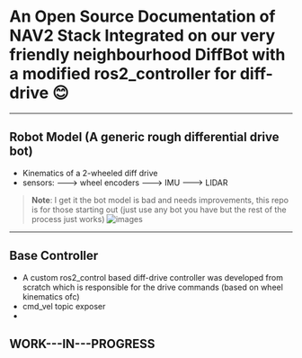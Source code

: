 # An Open Source Documentation of NAV2 Stack Integrated on our very friendly neighbourhood DiffBot with a modified ros2_controller for diff-drive 😊
---
## Robot Model (A generic rough differential drive bot)
- Kinematics of a 2-wheeled diff drive
- sensors:
  ---> wheel encoders
  ---> IMU
  ---> LIDAR

> **Note**: I get it the bot model is bad and needs improvements, this repo is for those starting out (just use any bot you have but the rest of the process just works)
![images](https://github.com/user-attachments/assets/6d543a61-8a11-4238-b966-e311904907d4)


---
## Base Controller
- A custom ros2_control based diff-drive controller was developed from scratch which is responsible for the drive commands (based on wheel kinematics ofc)
- cmd_vel topic exposer
- 

## WORK---IN---PROGRESS

